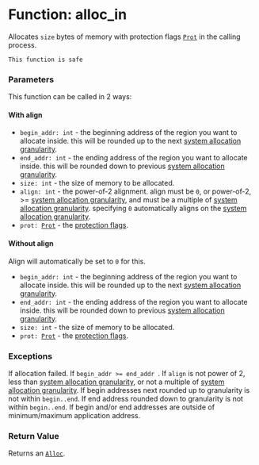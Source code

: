 # Function: alloc_in

Allocates `size` bytes of memory with protection flags [`Prot`](./objects-prot.md) in the calling process.

```admonish success title=""
This function is safe
```

### Parameters
This function can be called in 2 ways:

#### With align
- `begin_addr: int` - the beginning address of the region you want to allocate inside. this will be rounded up to the next [system allocation granularity](./alloc_granularity.md).
- `end_addr: int` - the ending address of the region you want to allocate inside. this will be rounded down to previous [system allocation granularity](./alloc_granularity.md).
- `size: int` - the size of memory to be allocated.
- `align: int` - the power-of-2 alignment. align must be `0`, or power-of-2, >= [system allocation granularity](./alloc_granularity.md), and must be a multiple of [system allocation granularity](./alloc_granularity.md). specifying `0` automatically aligns on the [system allocation granularity](./alloc_granularity.md).
- <code>prot: [Prot](./objects-prot.md)</code> - the [protection flags](./objects-prot.md).

#### Without align
Align will automatically be set to `0` for this.
- `begin_addr: int` - the beginning address of the region you want to allocate inside. this will be rounded up to the next [system allocation granularity](./alloc_granularity.md).
- `end_addr: int` - the ending address of the region you want to allocate inside. this will be rounded down to previous [system allocation granularity](./alloc_granularity.md).
- `size: int` - the size of memory to be allocated.
- <code>prot: [Prot](./objects-prot.md)</code> - the [protection flags](./objects-prot.md).

### Exceptions
If allocation failed. If `begin_addr >= end_addr `. If `align` is not power of 2, less than [system allocation granularity](./alloc_granularity.md), or not a multiple of [system allocation granularity](./alloc_granularity.md). If begin addresses next rounded up to granularity is not within `begin..end`. If end address rounded down to granularity is not within `begin..end`. If begin and/or end addresses are outside of minimum/maximum application address.

### Return Value
Returns an [`Alloc`](./objects-alloc.md).
